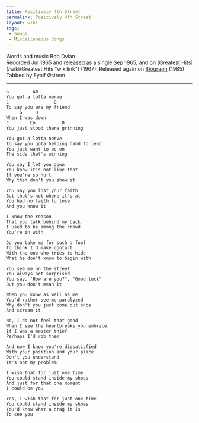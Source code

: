 ```yaml
---
title: Positively 4th Street
permalink: Positively 4th Street
layout: wiki
tags:
 - Songs
 - Miscellaneous Songs
---
```


Words and music Bob Dylan  
Recorded Jul 1965 and released as a single Sep 1965, and on [Greatest
Hits](/wiki/Greatest Hits "wikilink") (1967). Released again on
[Biograph](/wiki/Biograph "wikilink") (1985)  
Tabbed by Eyolf Østrem

* * * * *

    G         Am
    You got a lotta nerve
    C                 G
    To say you are my friend
         G     D
    When I was down
    C        Em          D
    You just stood there grinning

    You got a lotta nerve
    To say you gota helping hand to lend
    You just want to be on
    The side that's winning

    You say I let you down
    You know it's not like that
    If you're so hurt
    Why then don't you show it

    You say you lost your faith
    But that's not where it's at
    You had no faith to lose
    And you know it

    I know the reason
    That you talk behind my back
    I used to be among the crowd
    You're in with

    Do you take me for such a fool
    To think I'd make contact
    With the one who tries to hide
    What he don't know to begin with

    You see me on the street
    You always act surprised
    You say, "How are you?", "Good luck"
    But you don't mean it

    When you know as well as me
    You'd rather see me paralyzed
    Why don't you just come out once
    And scream it

    No, I do not feel that good
    When I see the heartbreaks you embrace
    If I was a master thief
    Perhaps I'd rob them

    And now I know you're dissatisfied
    With your position and your place
    Don't you understand
    It's not my problem

    I wish that for just one time
    You could stand inside my shoes
    And just for that one moment
    I could be you

    Yes, I wish that for just one time
    You could stand inside my shoes
    You'd know what a drag it is
    To see you

